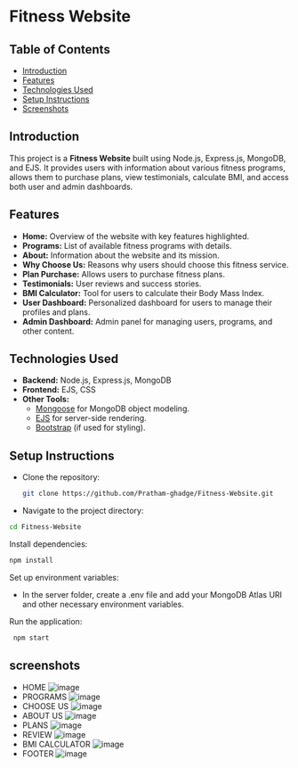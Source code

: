 # Fitness Website

## Table of Contents
- [Introduction](#introduction)
- [Features](#features)
- [Technologies Used](#technologies-used)
- [Setup Instructions](#setup-instructions)
- [Screenshots](#screenshots)


## Introduction
This project is a **Fitness Website** built using Node.js, Express.js, MongoDB, and EJS. It provides users with information about various fitness programs, allows them to purchase plans, view testimonials, calculate BMI, and access both user and admin dashboards.

## Features
- **Home:** Overview of the website with key features highlighted.
- **Programs:** List of available fitness programs with details.
- **About:** Information about the website and its mission.
- **Why Choose Us:** Reasons why users should choose this fitness service.
- **Plan Purchase:** Allows users to purchase fitness plans.
- **Testimonials:** User reviews and success stories.
- **BMI Calculator:** Tool for users to calculate their Body Mass Index.
- **User Dashboard:** Personalized dashboard for users to manage their profiles and plans.
- **Admin Dashboard:** Admin panel for managing users, programs, and other content.

## Technologies Used
- **Backend:** Node.js, Express.js, MongoDB
- **Frontend:** EJS, CSS
- **Other Tools:** 
  - [Mongoose](https://mongoosejs.com/) for MongoDB object modeling.
  - [EJS](https://ejs.co/) for server-side rendering.
  - [Bootstrap](https://getbootstrap.com/) (if used for styling).

## Setup Instructions
- Clone the repository:
   ```bash
  git clone https://github.com/Pratham-ghadge/Fitness-Website.git
   ```


 - Navigate to the project directory:   
 ```bash
 cd Fitness-Website
 ```
 Install dependencies:
 
 ```bash
 npm install
 ```
 
 Set up environment variables:
 - In the server folder, create a .env file and add your MongoDB Atlas URI and other necessary environment variables.

 Run the application:

```bash
 npm start
 ```

## screenshots
- HOME 
![image](https://github.com/user-attachments/assets/60774a02-99a9-4e6f-9ac2-b0171c3d1395)
- PROGRAMS
![image](https://github.com/user-attachments/assets/f0a866fb-e983-4bfc-8903-87593394ffe9)
- CHOOSE US
![image](https://github.com/user-attachments/assets/779d0c1b-e906-4e8c-a515-663ae69482fd)
- ABOUT US
![image](https://github.com/user-attachments/assets/1b13140d-2c3f-4e9c-a890-64d2b87f2635)
- PLANS
![image](https://github.com/user-attachments/assets/3f32bdc9-2437-4e9f-b1f8-8b7843cc9ccb)
- REVIEW
![image](https://github.com/user-attachments/assets/c3885cc9-72fa-44fa-be3e-f2428390aa5c)
- BMI CALCULATOR
![image](https://github.com/user-attachments/assets/6baad574-bd73-4049-8993-984f47d9d524)
- FOOTER
![image](https://github.com/user-attachments/assets/3e707b47-b1af-4a84-87d5-cbdd0839463e)








 
 

